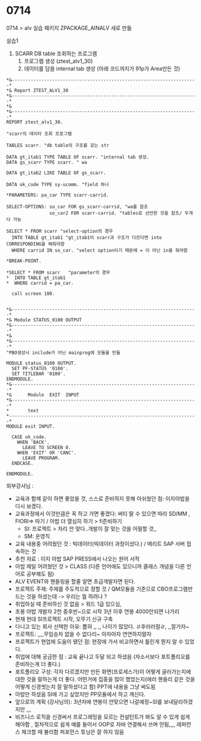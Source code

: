 # 0714

0714 &gt; alv 실습 패키지 ZPACKAGE\_AINALV 새로 만듦

실습1 

1. SCARR DB table 조회하는 프로그램
   1. 프로그램 생성 \(ztest\_alv1\_30\)
   2. 데이터를 담을 internal tab 생성  \(아래 코드까지가 91p가 Area만든 것\)

```text
*&---------------------------------------------------------------------*
*& Report ZTEST_ALV1_30
*&---------------------------------------------------------------------*
*&
*&---------------------------------------------------------------------*
REPORT ztest_alv1_30.

"scarr의 데이타 조회 프로그램

TABLES scarr. "db table의 구조를 갖는 str

DATA gt_itab1 TYPE TABLE OF scarr. "internal tab 생성.
DATA gs_scarr TYPE scarr. " wa

DATA gt_itab2 LIKE TABLE OF gs_scarr.

DATA ok_code TYPE sy-ucomm. "field 하나

*PARAMETERS: pa_car TYPE scarr-carrid.

SELECT-OPTIONS: so_car FOR gs_scarr-carrid, "wa를 참조
                so_car2 FOR scarr-carrid. "tables로 선언한 것을 참조/ 두개 다 가능

SELECT * FROM scarr "select-option의 경우
  INTO TABLE gt_itab1 "gt_itab1이 scarr과 구조가 다르다면 into CORRESPONDING을 해줘야함
  WHERE carrid IN so_car. "select option이기 때문에 = 이 아닌 in을 줘야함

*BREAK-POINT.

*SELECT * FROM scarr   "parameter의 경우
*  INTO TABLE gt_itab1
*  WHERE carrid = pa_car.

  call screen 100.


*&---------------------------------------------------------------------*
*& Module STATUS_0100 OUTPUT
*&---------------------------------------------------------------------*
*&
*&---------------------------------------------------------------------*
"PBO생성시 include가 아닌 mainprog에 모듈을 만듦

MODULE status_0100 OUTPUT.
  SET PF-STATUS '0100'.
  SET TITLEBAR '0100'.
ENDMODULE.
*&---------------------------------------------------------------------*
*&      Module  EXIT  INPUT
*&---------------------------------------------------------------------*
*       text
*----------------------------------------------------------------------*
MODULE exit INPUT.

  CASE ok_code.
    WHEN 'BACK'.
      LEAVE TO SCREEN 0.
    WHEN 'EXIT' OR 'CANC'.
      LEAVE PROGRAM.
  ENDCASE.

ENDMODULE.
```



외부강사님 :  

* 교육과 함께 같이 하면 좋았을 것, 스스로 준비하지 못해 아쉬웠던 점: 이지아밥을 다시 보겠다. 
* 교육과정에서 이것만큼은 꼭 하고 가면 좋겠다: 써티 딸 수 있으면 따라 SD/MM , FIORI=&gt; 따기 / 아밥 더 열심히 하기 &gt; fi준비하기 
  * SI: 프로젝트 &gt; 자리 안 맞다..개발이 잘 맞는 것을 어필할 것,,
  * SM: 운영직 
* 교육 내용중 어려웠던 것 : 빅데이터\(빅데이터 과정이셨다.\) / 메리트 SAP 서버 접속하는 것 
* 추천 자료 : 이지 아밥 SAP PRESS에서 나오는 원어 서적 
* 아밥 제일 어려웠던 것 &gt; CLASS  \(다른 언어에도 있으니까 클래스 개념을 다른 언어로 공부해도 됨\)
* ALV EVENT와 핸들링을 할줄 알면 초급개발자면 된다. 
* 프로젝트 주제: 주제를 주도적으로 정할 것 / QM모듈을 기준으로 CBO프로그램만드는 것을 하셨는데 -&gt; 우리는 뭘 하려나 ?
* 취업하실 때 준비하신 것 없음 &gt; 워드 1급 있으심,
* 초봉 아밥 개발자 2천 중후반~으로 시작 3년 이후 연봉 4000안되면 나가리
* 현재 현대 SI프로젝트 시작, 오뚜기 신규 구축 
* 다니고 있는 회사 선택한 이유: 뽑혀 ,, ,, 나이가 많았다. ㄹ후러러럴ㄹ, ,,잘가자~
* 프로젝트: ,,,,무임승차 없을 수 없다리~ 아자아자 연연하지말자
* 프로젝트가 현업에 도움이 됐던 점: 현장에 가서 비교하면서 틀린게 뭔지 알 수 있었다.
* 취업에 대해 궁금한 점 : 교육 끝나고 두달 되고 하셨음 \(자소서보다 포트폴리오를 준비하는게 더 좋다.\)
* 포트폴리오 구성: 각자 다르겠지만 만든 화면\(프로세스가\)이 어떻게 굴러가는지에 대한 것을 말하는게 더 좋다. 어떤거에 집중을 많이 했었는지\(에러 핸들리 같은 것을 어떻게 신경썻는지 잘 말하셨다고 함\) PPT에 내용을  그냥 써도됨
* 아밥만 하셨음 SI에 가고 싶었지만 PP모듈에서 하고 계신다. 
* 앞으로의 계획 \(강사님의\): 3년차에 연봉이 안맞으면 나갈예정~SI를 보내달라하겠지만 ,,,
* 비즈니스 로직을 신경써서 프로그래밍을 모르는 컨설턴트가 봐도 알 수 있게 쉽게 해야함 , 절차적으로 쉽게 예를 들어서 OOP로 자바 연결해서 쓰며 안됨,,,, 레퍼런스 체크할 때 불리함 퍼포먼스 튜닝은 잘 하지 않음 







